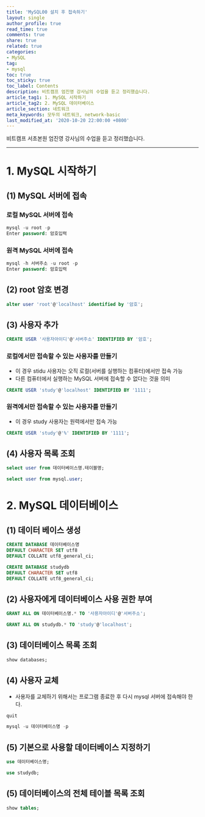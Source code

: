 ```yaml
---
title: 'MySQL00 설치 후 접속하기'
layout: single
author_profile: true
read_time: true
comments: true
share: true
related: true
categories:
- MySQL
tag:
- mysql
toc: true
toc_sticky: true
toc_label: Contents
description: 비트캠프 엄진영 강사님의 수업을 듣고 정리했습니다.
article_tag1: 1. MySQL 시작하기
article_tag2: 2. MySQL 데이터베이스
article_section: 네트워크
meta_keywords: 모두의 네트워크, network-basic
last_modified_at: '2020-10-20 22:00:00 +0800'
---
```


비트캠프 서초본원 엄진영 강사님의 수업을 듣고 정리했습니다.

---
# 1. MySQL 시작하기

## (1) MySQL 서버에 접속

### 로컬 MySQL 서버에 접속

```sql
mysql -u root -p
Enter password: 암호입력
```

### 원격 MySQL 서버에 접속

```sql
mysql -h 서버주소 -u root -p
Enter password: 암호입력
```

## (2) root 암호 변경

```sql
alter user 'root'@'localhost' identified by '암호';
```

## (3) 사용자 추가

```sql
CREATE USER '사용자아이디'@'서버주소' IDENTIFIED BY '암호';
```

### 로컬에서만 접속할 수 있는 사용자를 만들기

- 이 경우 stidu 사용자는 오직 로컬(서버를 실행하는 컴퓨터)에서만 접속 가능
- 다른 컴퓨터에서 실행하는 MySQL 서버에 접속할 수 없다는 것을 의미

```sql
CREATE USER 'study'@'localhost' IDENTIFIED BY '1111';
```

### 원격에서만 접속할 수 있는 사용자를 만들기

- 이 경우 study 사용자는 원력에서만 접속 가능

```sql
CREATE USER 'study'@'%' IDENTIFIED BY '1111';
```

## (4) 사용자 목록 조회

```sql
select user from 데이터베이스명.테이블명;
```

```sql
select user from mysql.user;
```

# 2. MySQL 데이터베이스

## (1) 데이터 베이스 생성

```sql
CREATE DATABASE 데이터베이스명
DEFAULT CHARACTER SET utf8
DEFAULT COLLATE utf8_general_ci;
```

```sql
CREATE DATABASE studydb
DEFAULT CHARACTER SET utf8
DEFAULT COLLATE utf8_general_ci;
```

## (2) 사용자에게 데이터베이스 사용 권한 부여

```sql
GRANT ALL ON 데이터베이스명.* TO '사용자아이디'@'서버주소';
```

```sql
GRANT ALL ON studydb.* TO 'study'@'localhost';
```

## (3) 데이터베이스 목록 조회

```sql
show databases;
```

## (4) 사용자 교체

- 사용자를 교체하기 위해서는 프로그램 종료한 후 다시 mysql 서버에 접속해야 한다.

```sql
quit
```

```sql
mysql -u 데이터베이스명 -p
```

## (5) 기본으로 사용할 데이터베이스 지정하기

```sql
use 데이터베이스명;
```

```sql
use studydb;
```

## (5) 데이터베이스의 전체 테이블 목록 조회

```sql
show tables;
```
